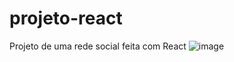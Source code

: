 # projeto-react

Projeto de uma rede social feita com React
![image](https://user-images.githubusercontent.com/55569350/218128733-dad04837-c99f-411c-8026-5ab1b519ad44.png)
